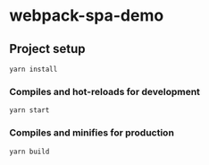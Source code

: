 # webpack-spa-demo

## Project setup
```
yarn install
```

### Compiles and hot-reloads for development
```
yarn start
```

### Compiles and minifies for production
```
yarn build
```
